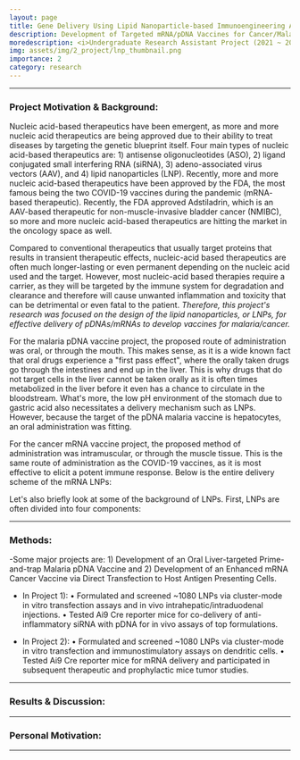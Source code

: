 ```yaml
---
layout: page
title: Gene Delivery Using Lipid Nanoparticle-based Immunoengineering Approach 
description: Development of Targeted mRNA/pDNA Vaccines for Cancer/Malaria Prevention and Protection 
moredescription: <i>Undergraduate Research Assistant Project (2021 ~ 2022)</i>
img: assets/img/2_project/lnp_thumbnail.png
importance: 2
category: research
---
```


---
### **Project Motivation & Background:**
Nucleic acid-based therapeutics have been emergent, as more and more nucleic acid therapeutics are being approved due to their
ability to treat diseases by targeting the genetic blueprint itself. Four main types of nucleic acid-based therapeutics are: 1) antisense
oligonucleotides (ASO), 2) ligand conjugated small interfering RNA (siRNA), 3) adeno-associated virus vectors (AAV), and 4) lipid nanoparticles (LNP).
Recently, more and more nucleic acid-based therapeutics have been approved by the FDA, the most famous being the two COVID-19 vaccines during the pandemic (mRNA-
based therapeutic). Recently, the FDA approved Adstiladrin, which is an AAV-based therapeutic for non-muscle-invasive bladder cancer (NMIBC), so more and more
nucleic acid-based therapeutics are hitting the market in the oncology space as well. 

Compared to conventional therapeutics that usually target proteins that results in transient therapeutic effects, nucleic-acid based therapeutics are often much
longer-lasting or even permanent depending on the nucleic acid used and the target. However, most nucleic-acid based therapies require a carrier, as they will be
targeted by the immune system for degradation and clearance and therefore will cause unwanted inflammation and toxicity that can be detrimental or even fatal to the patient.
*Therefore, this project's research was focused on the design of the lipid nanoparticles, or LNPs, for effective delivery of pDNAs/mRNAs to develop vaccines for malaria/cancer.*

For the malaria pDNA vaccine project, the proposed route of administration was oral, or through the mouth. This makes sense, as it is a wide known fact that oral drugs experience a
"first pass effect", where the orally taken drugs go through the intestines and end up in the liver. This is why drugs that do not target cells in the liver cannot be taken
orally as it is often times metabolized in the liver before it even has a chance to circulate in the bloodstream. What's more, the low pH environment of the stomach due to
gastric acid also necessitates a delivery mechanism such as LNPs. However, because the target of the pDNA malaria vaccine is hepatocytes, an oral administration was fitting. 

For the cancer mRNA vaccine project, the proposed method of administration was intramuscular, or through the muscle tissue. This is the same route of administration as the COVID-19 vaccines,
as it is most effective to elicit a potent immune response. Below is the entire delivery scheme of the mRNA LNPs:



Let's also briefly look at some of the background of LNPs. First, LNPs are often divided into four components: 






---

### **Methods:**
-Some major projects are: 1) Development of an Oral Liver-targeted Prime-and-trap Malaria pDNA Vaccine and 2) Development of an Enhanced mRNA Cancer Vaccine via Direct Transfection to Host Antigen Presenting Cells.

- In Project 1):
• Formulated and screened ~1080 LNPs via cluster-mode in vitro transfection assays and in vivo intrahepatic/intraduodenal injections.
• Tested Ai9 Cre reporter mice for co-delivery of anti-inflammatory siRNA with pDNA for in vivo assays of top formulations. 

- In Project 2):
• Formulated and screened ~1080 LNPs via cluster-mode in vitro transfection and immunostimulatory assays on dendritic cells.
• Tested Ai9 Cre reporter mice for mRNA delivery and participated in subsequent therapeutic and prophylactic mice tumor studies.

---

### **Results & Discussion:**


---

### **Personal Motivation:**



---
